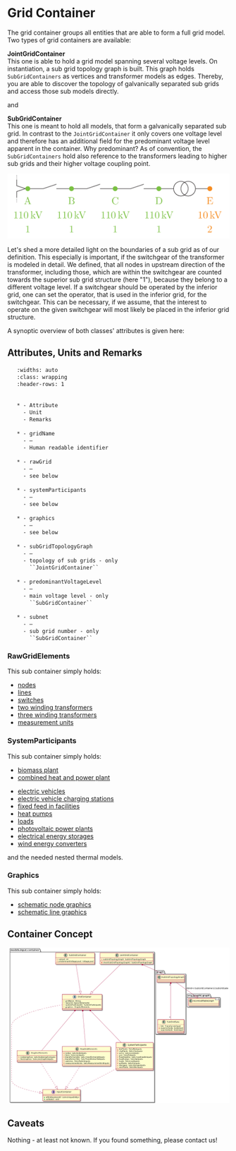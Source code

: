 # Grid Container

The grid container groups all entities that are able to form a full grid model.
Two types of grid containers are available:

**JointGridContainer** <br>
This one is able to hold a grid model spanning several voltage levels.
On instantiation, a sub grid topology graph is built.
This graph holds `SubGridContainers` as vertices and transformer models as edges.
Thereby, you are able to discover the topology of galvanically separated sub grids and access those sub models
directly.

and

**SubGridContainer** <br>
This one is meant to hold all models, that form a galvanically separated sub grid.
In contrast to the `JointGridContainer` it only covers one voltage level and therefore has an additional field
for the predominant voltage level apparent in the container.
Why predominant?
As of convention, the `SubGridContainers` hold also reference to the transformers leading to higher sub grids
and their higher voltage coupling point.

![Sub grid boundary definition for transformers with upstream switchgear](../../../_static/figures/transformerWithSwitchGear.png)

Let's shed a more detailed light on the boundaries of a sub grid as of our definition.
This especially is important, if the switchgear of the transformer is modeled in detail.
We defined, that all nodes in upstream direction of the transformer, including those, which are within the switchgear are
counted towards the superior sub grid structure (here "1"), because they belong to a different voltage level.
If a switchgear should be operated by the inferior grid, one can set the operator, that is used in the inferior grid, for
the switchgear. This can be necessary, if we assume, that the interest to operate on the given switchgear will most likely
be placed in the inferior grid structure.

A synoptic overview of both classes' attributes is given here:

## Attributes, Units and Remarks

```{list-table}
   :widths: auto
   :class: wrapping
   :header-rows: 1


   * - Attribute
     - Unit
     - Remarks

   * - gridName
     - –
     - Human readable identifier

   * - rawGrid
     - –
     - see below

   * - systemParticipants
     - –
     - see below

   * - graphics
     - –
     - see below

   * - subGridTopologyGraph
     - –
     - topology of sub grids - only
       ``JointGridContainer``

   * - predominantVoltageLevel
     - –
     - main voltage level - only
       ``SubGridContainer``

   * - subnet
     - –
     - sub grid number - only
       ``SubGridContainer``

```

### RawGridElements
This sub container simply holds:

* [nodes](/models/input/grid/node)
* [lines](/models/input/grid/line)
* [switches](/models/input/grid/switch)
* [two winding transformers](/models/input/grid/transformer2w)
* [three winding transformers](/models/input/grid/transformer3w)
* [measurement units](/models/input/grid/measurementunit)


### SystemParticipants
This sub container simply holds:

* [biomass plant](/models/input/participant/bm)
* [combined heat and power plant](/models/input/participant/chp)
- [electric vehicles](/models/input/participant/ev)
- [electric vehicle charging stations](/models/input/participant/evcs)
- [fixed feed in facilities](/models/input/participant/fixedfeedin)
- [heat pumps](/models/input/participant/hp)
- [loads](/models/input/participant/load)
- [photovoltaic power plants](/models/input/participant/pv)
- [electrical energy storages](/models/input/participant/storage)
- [wind energy converters](/models/input/participant/wec)

and the needed nested thermal models.


### Graphics
This sub container simply holds:

* [schematic node graphics](/models/input/grid/nodegraphic)
* [schematic line graphics](/models/input/grid/linegraphic)


## Container Concept

![Model container concept](../../../_static/figures/uml/ModelContainerConcept.png)

## Caveats
Nothing - at least not known.
If you found something, please contact us!
